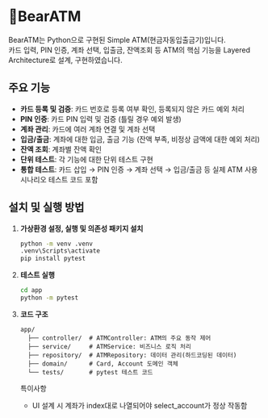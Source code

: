 # 🐾BearATM

BearATM는 Python으로 구현된 Simple ATM(현금자동입출금기)입니다.<br>
카드 입력, PIN 인증, 계좌 선택, 입출금, 잔액조회 등 ATM의 핵심 기능을 Layered Architecture로 설계, 구현하였습니다.

## 주요 기능

- **카드 등록 및 검증**: 카드 번호로 등록 여부 확인, 등록되지 않은 카드 예외 처리
- **PIN 인증**: 카드 PIN 입력 및 검증 (틀릴 경우 예외 발생)
- **계좌 관리**: 카드에 여러 계좌 연결 및 계좌 선택
- **입금/출금**: 계좌에 대한 입금, 출금 기능 (잔액 부족, 비정상 금액에 대한 예외 처리)
- **잔액 조회**: 계좌별 잔액 확인
- **단위 테스트**: 각 기능에 대한 단위 테스트 구현
- **통합 테스트**: 카드 삽입 → PIN 인증 → 계좌 선택 → 입금/출금 등 실제 ATM 사용 시나리오 테스트 코드 포함

## 설치 및 실행 방법

1. **가상환경 설정, 실행 및 의존성 패키지 설치**
    ```bash
    python -m venv .venv
    .venv\Scripts\activate
    pip install pytest
    ```
2. **테스트 실행**
    ```bash
    cd app
    python -m pytest
    ```

3. **코드 구조**
    ```
    app/
      ├── controller/  # ATMController: ATM의 주요 동작 제어
      ├── service/     # ATMService: 비즈니스 로직 처리
      ├── repository/  # ATMRepository: 데이터 관리(하드코딩된 데이터)
      ├── domain/      # Card, Account 도메인 객체
      └── tests/       # pytest 테스트 코드
    ```
    특이사항
   - UI 설계 시 계좌가 index대로 나열되어야 select_account가 정상 작동함
